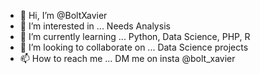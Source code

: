 - 👋 Hi, I’m @BoltXavier
- 👀 I’m interested in ... Needs Analysis
- 🌱 I’m currently learning ... Python, Data Science, PHP, R
- 💞️ I’m looking to collaborate on ... Data Science projects
- 📫 How to reach me ... DM me on insta @bolt_xavier

<!---
BoltXavier/BoltXavier is a ✨ special ✨ repository because its `README.md` (this file) appears on your GitHub profile.
You can click the Preview link to take a look at your changes.
--->
